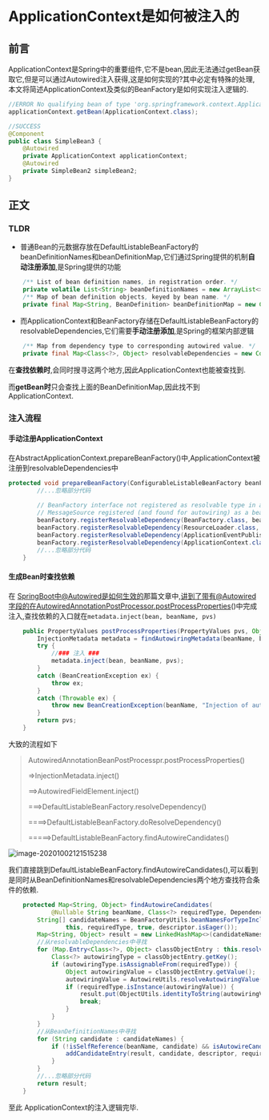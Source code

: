 # ApplicationContext是如何被注入的

## 前言
ApplicationContext是Spring中的重要组件,它不是bean,因此无法通过getBean获取它,但是可以通过Autowired注入获得,这是如何实现的?其中必定有特殊的处理,本文将简述ApplicationContext及类似的BeanFactory是如何实现注入逻辑的.
```java
//ERROR No qualifying bean of type 'org.springframework.context.ApplicationContext' available
applicationContext.getBean(ApplicationContext.class);

//SUCCESS
@Component
public class SimpleBean3 {
    @Autowired
    private ApplicationContext applicationContext;  
    @Autowired
    private SimpleBean2 simpleBean2;
}
```

## 正文

### TLDR

* 普通Bean的元数据存放在DefaultListableBeanFactory的beanDefinitionNames和beanDefinitionMap,它们通过Spring提供的机制**自动注册添加**,是Spring提供的功能
```java
	/** List of bean definition names, in registration order. */
	private volatile List<String> beanDefinitionNames = new ArrayList<>(256);
	/** Map of bean definition objects, keyed by bean name. */
	private final Map<String, BeanDefinition> beanDefinitionMap = new ConcurrentHashMap<>(256);
```


* 而ApplicationContext和BeanFactory存储在DefaultListableBeanFactory的resolvableDependencies,它们需要**手动注册添加**,是Spring的框架内部逻辑
```java
	/** Map from dependency type to corresponding autowired value. */
	private final Map<Class<?>, Object> resolvableDependencies = new ConcurrentHashMap<>(16);
```

在**查找依赖时**,会同时搜寻这两个地方,因此ApplicationContext也能被查找到.

而**getBean时**只会查找上面的BeanDefinitionMap,因此找不到ApplicationContext.

### 注入流程

#### 手动注册ApplicationContext

在AbstractApplicationContext.prepareBeanFactory()中,ApplicationContext被注册到resolvableDependencies中

```java
protected void prepareBeanFactory(ConfigurableListableBeanFactory beanFactory) {
		//...忽略部分代码
    
		// BeanFactory interface not registered as resolvable type in a plain factory.
		// MessageSource registered (and found for autowiring) as a bean.
		beanFactory.registerResolvableDependency(BeanFactory.class, beanFactory);
		beanFactory.registerResolvableDependency(ResourceLoader.class, this);
		beanFactory.registerResolvableDependency(ApplicationEventPublisher.class, this);
		beanFactory.registerResolvableDependency(ApplicationContext.class, this);
        //...忽略部分代码
	}
```

#### 生成Bean时查找依赖

在 [SpringBoot中@Autowired是如何生效的](https://alonwang.github.io/#/./article/Spring/SpringBoot中@Autowired是如何生效的?id=springboot中autowired是如何生效的)那篇文章中,讲到了带有@Autowired字段的在AutowiredAnnotationPostProcessor.postProcessProperties()中完成注入,查找依赖的入口就在`metadata.inject(bean, beanName, pvs)`

```java
	public PropertyValues postProcessProperties(PropertyValues pvs, Object bean, String beanName) {
		InjectionMetadata metadata = findAutowiringMetadata(beanName, bean.getClass(), pvs);
		try {
            //### 注入 ###
			metadata.inject(bean, beanName, pvs);
		}
		catch (BeanCreationException ex) {
			throw ex;
		}
		catch (Throwable ex) {
			throw new BeanCreationException(beanName, "Injection of autowired dependencies failed", ex);
		}
		return pvs;
	}
```

大致的流程如下

> AutowiredAnnotationBeanPostProcesspr.postProcessProperties()
>
> =>InjectionMetadata.inject()
>
> ==>AutowiredFieldElement.inject()
>
> ===>DefaultListableBeanFactory.resolveDependency()
>
> ====>DefaultListableBeanFactory.doResolveDependency()
>
> =====>DefaultListableBeanFactory.findAutowireCandidates()

![image-20201002121515238](C:\Users\wangw\IdeaProjects\alonwang.github.io\article\Spring\img\SpringBoot-inject-stack.png)

我们直接跳到DefaultListableBeanFactory.findAutowireCandidates(),可以看到是同时从BeanDefinitionNames和resolvableDependencies两个地方查找符合条件的依赖.

```java
	protected Map<String, Object> findAutowireCandidates(
			@Nullable String beanName, Class<?> requiredType, DependencyDescriptor descriptor) {
		String[] candidateNames = BeanFactoryUtils.beanNamesForTypeIncludingAncestors(
				this, requiredType, true, descriptor.isEager());
		Map<String, Object> result = new LinkedHashMap<>(candidateNames.length);
        //从resolvableDependencies中寻找
		for (Map.Entry<Class<?>, Object> classObjectEntry : this.resolvableDependencies.entrySet()) {
			Class<?> autowiringType = classObjectEntry.getKey();
			if (autowiringType.isAssignableFrom(requiredType)) {
				Object autowiringValue = classObjectEntry.getValue();
				autowiringValue = AutowireUtils.resolveAutowiringValue(autowiringValue, requiredType);
				if (requiredType.isInstance(autowiringValue)) {
					result.put(ObjectUtils.identityToString(autowiringValue), autowiringValue);
					break;
				}
			}
		}
        //从BeanDefinitionNames中寻找
		for (String candidate : candidateNames) {
			if (!isSelfReference(beanName, candidate) && isAutowireCandidate(candidate, descriptor)) {
				addCandidateEntry(result, candidate, descriptor, requiredType);
			}
		}
		//...忽略部分代码
		return result;
	}
```

至此 ApplicationContext的注入逻辑完毕.